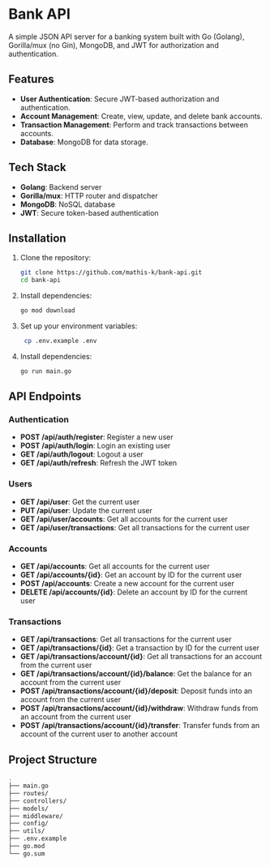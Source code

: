 # Bank API

A simple JSON API server for a banking system built with Go (Golang), Gorilla/mux (no Gin), MongoDB, and JWT for authorization and authentication.

## Features

- **User Authentication**: Secure JWT-based authorization and authentication.
- **Account Management**: Create, view, update, and delete bank accounts.
- **Transaction Management**: Perform and track transactions between accounts.
- **Database**: MongoDB for data storage.

## Tech Stack

- **Golang**: Backend server
- **Gorilla/mux**: HTTP router and dispatcher
- **MongoDB**: NoSQL database
- **JWT**: Secure token-based authentication

## Installation

1. Clone the repository:

   ```bash
   git clone https://github.com/mathis-k/bank-api.git
   cd bank-api
2. Install dependencies:

   ```bash
   go mod download
3. Set up your environment variables:

   ```bash
    cp .env.example .env
4. Install dependencies:

   ```bash
   go run main.go

## API Endpoints

### Authentication

- **POST /api/auth/register**: Register a new user
- **POST /api/auth/login**: Login an existing user
- **GET /api/auth/logout**: Logout a user
- **GET /api/auth/refresh**: Refresh the JWT token
### Users

- **GET /api/user**: Get the current user
- **PUT /api/user**: Update the current user
- **GET /api/user/accounts**: Get all accounts for the current user
- **GET /api/user/transactions**: Get all transactions for the current user

### Accounts

- **GET /api/accounts**: Get all accounts for the current user
- **GET /api/accounts/{id}**: Get an account by ID for the current user
- **POST /api/accounts**: Create a new account for the current user
- **DELETE /api/accounts/{id}**: Delete an account by ID for the current user

### Transactions

- **GET /api/transactions**: Get all transactions for the current user
- **GET /api/transactions/{id}**: Get a transaction by ID for the current user
- **GET /api/transactions/account/{id}**: Get all transactions for an account from the current user
- **GET /api/transactions/account/{id}/balance**: Get the balance for an account from the current user
- **POST /api/transactions/account/{id}/deposit**: Deposit funds into an account from the current user
- **POST /api/transactions/account/{id}/withdraw**: Withdraw funds from an account from the current user
- **POST /api/transactions/account/{id}/transfer**: Transfer funds from an account of the current user to another account


## Project Structure

```bash 
.
├── main.go
├── routes/
├── controllers/
├── models/
├── middleware/
├── config/
├── utils/
├── .env.example
├── go.mod
└── go.sum
